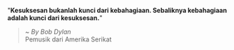 "**Kesuksesan bukanlah kunci dari kebahagiaan. Sebaliknya kebahagiaan adalah kunci dari kesuksesan.**"

> ~ _By Bob Dylan_  
Pemusik dari Amerika Serikat
